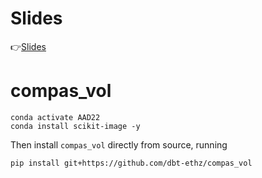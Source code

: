 # Slides
👉[Slides](https://docs.google.com/presentation/d/1amtBtpMRP4MCKnjqKa7tZllAEvjL5BiQtowsWYKzVrM/edit#slide=id.g1754a0f61b7_0_19)

# compas_vol

```
conda activate AAD22
conda install scikit-image -y
```

Then install `compas_vol` directly from source, running
```
pip install git+https://github.com/dbt-ethz/compas_vol
```
